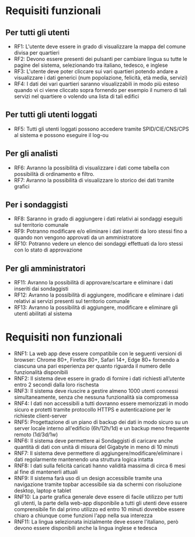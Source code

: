 # Requisiti funzionali 
## Per tutti gli utenti
- RF1: L'utente deve essere in grado di visualizzare la mappa del comune divisa per quartieri
- RF2: Devono essere presenti dei pulsanti per cambiare lingua su tutte le pagine del sistema, selezionando tra italiano, tedesco, e inglese
- RF3: L'utente deve poter cliccare sui vari quartieri potendo andare a visualizzare i dati generici (num popolazione, felicità, età media, servizi)
- RF4:  I dati dei vari quartieri saranno visualizzabili in modo più esteso quando vi ci viene cliccato sopra fornendo per esempio il numero di tali servizi nel quartiere o volendo una lista di tali edifici 

## Per tutti gli utenti loggati
- RF5: Tutti gli utenti loggati possono accedere tramite SPID/CIE/CNS/CPS al sistema e possono eseguire il log-ou

## Per gli analisti 
- RF6: Avranno la possibilità di visualizzare i dati come tabella con possibilità di ordinamento e filtro.
- RF7: Avranno la possibilità di visualizzare lo storico dei dati tramite grafici

## Per i sondaggisti
- RF8: Saranno in grado di aggiungere i dati relativi ai sondaggi eseguiti sul territorio comunale
- RF9: Potranno modificare e/o eliminare i dati inseriti da loro stessi fino a quando non vengono approvati da un amministratore
- RF10: Potranno vedere un elenco dei sondaggi effettuati da loro stessi con lo stato di approvazione

## Per gli amministratori
- RF11: Avranno la possibilità di approvare/scartare e eliminare i dati inseriti dai sondaggisti
- RF12: Avranno la possibilità di aggiungere, modificare e eliminare i dati relativi ai servizi presenti sul territorio comunale
- RF13: Avranno la possibilità di aggiungere, modificare e eliminare gli utenti abilitati al sistema


# Requisiti non funzionali
- RNF1: La web app deve essere compatibile con le seguenti versioni di browser: Chrome 80+, Firefox 80+, Safari 14+, Edge 80+ fornendo a ciascuna una pari esperienza per quanto riguarda il numero delle funzionalità disponibili
- RNF2: Il sistema deve essere in grado di fornire i dati richiesti all’utente entro 2 secondi dalla loro rischesta
- RNF3: Il sistema deve riuscire a gestire almeno 1000 utenti connessi simultaneamente, senza che nessuna funzionalità sia compromessa
- RNF4: I dati non accessibili a tutti dovranno essere memorizzati in modo sicuro e protetti tramite protocollo HTTPS e autenticazione per le richieste client-server
- RNF5: Progettazione di un piano di backup dei dati in modo sicuro su un server locale interno all'edificio (6h/12h/1d) e un backup meno frequente remoto (1d/3d/1w)
- RNF6: Il sistema deve permettere ai Sondaggisti di caricare anche quantità di dati con unità di misura del Gigabyte in meno di 10 minuti
- RNF7: Il sistema deve permettere di aggiungere/modificare/eliminare i dati regolarmente mantenendo una struttura logica intatta
- RNF8: I dati sulla felicità caricati hanno validità massima di circa 6 mesi al fine di mantenerli attuali
- RNF9: Il sistema farà uso di un design accessibile tramite una navigazione tramite topbar accessibile sia da schermi con risoluzione desktop, laptop e tablet
- RNF10: La parte grafica generale deve essere di facile utilizzo per tutti gli utenti, la parte della web-app disponibile a tutti gli utenti deve essere comprensibile fin dal primo utilizzo ed entro 10 minuti dovrebbe essere chiaro a chiunque come funzioni l'app nella sua interezza
- RNF11: La lingua selezionata inizialmente deve essere l'italiano, però devono essere disponibili anche la lingua inglese e tedesca